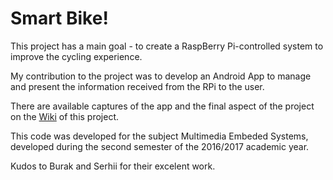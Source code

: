 # Smart Bike!

This project has a main goal - to create a RaspBerry Pi-controlled system to improve the cycling experience.

My contribution to the project was to develop an Android App to manage and present the information received from the RPi to the user.

There are available captures of the app and the final aspect of the project on the [Wiki](https://github.com/sokramcs/smart_bike/wiki) of this project.

This code was developed for the subject Multimedia Embeded Systems, developed during the second semester of the 2016/2017 academic year.

Kudos to Burak and Serhii for their excelent work.
